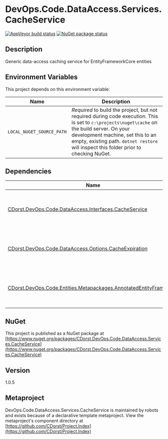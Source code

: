 # DevOps.Code.DataAccess.Services.CacheService

[![AppVeyor build status](https://img.shields.io/appveyor/ci/cdorst/devops-code-dataaccess-services-cacheservice.svg?label=AppVeyor&style=for-the-badge)](https://ci.appveyor.com/project/cdorst/devops-code-dataaccess-services-cacheservice)
[![NuGet package status](https://img.shields.io/nuget/v/CDorst.DevOps.Code.DataAccess.Services.CacheService.svg?label=NuGet&style=for-the-badge)](https://www.nuget.org/packages/CDorst.DevOps.Code.DataAccess.Services.CacheService)

## Description

Generic data-access caching service for EntityFrameworkCore entities

## Environment Variables

This project depends on this environment variable:

Name | Description
---- | -----------
`LOCAL_NUGET_SOURCE_PATH` | *Required* to build the project, but not required during code execution. This is set to `c:\projects\nuget\cache` on the build server. On your development machine, set this to an empty, existing path. `dotnet restore` will inspect this folder prior to checking NuGet.

## Dependencies

Name | Status
---- | ------
[CDorst.DevOps.Code.DataAccess.Interfaces.CacheService](https://github.com/CDorst/DevOps.Code.DataAccess.Interfaces.CacheService) | [![AppVeyor build status](https://img.shields.io/appveyor/ci/cdorst/devops-code-dataaccess-interfaces-cacheservice.svg?label=AppVeyor&style=flat-square)](https://ci.appveyor.com/project/cdorst/devops-code-dataaccess-interfaces-cacheservice) [![NuGet package status](https://img.shields.io/nuget/v/CDorst.DevOps.Code.DataAccess.Interfaces.CacheService.svg?label=NuGet&style=flat-square)](https://www.nuget.org/packages/CDorst.DevOps.Code.DataAccess.Interfaces.CacheService)
[CDorst.DevOps.Code.DataAccess.Options.CacheExpiration](https://github.com/CDorst/DevOps.Code.DataAccess.Options.CacheExpiration) | [![AppVeyor build status](https://img.shields.io/appveyor/ci/cdorst/devops-code-dataaccess-options-cacheexpiration.svg?label=AppVeyor&style=flat-square)](https://ci.appveyor.com/project/cdorst/devops-code-dataaccess-options-cacheexpiration) [![NuGet package status](https://img.shields.io/nuget/v/CDorst.DevOps.Code.DataAccess.Options.CacheExpiration.svg?label=NuGet&style=flat-square)](https://www.nuget.org/packages/CDorst.DevOps.Code.DataAccess.Options.CacheExpiration)
[CDorst.DevOps.Code.Entities.Metapackages.AnnotatedEntityFramework](https://github.com/CDorst/DevOps.Code.Entities.Metapackages.AnnotatedEntityFramework) | [![AppVeyor build status](https://img.shields.io/appveyor/ci/cdorst/devops-code-entities-metapackages-annotatedentityf.svg?label=AppVeyor&style=flat-square)](https://ci.appveyor.com/project/cdorst/devops-code-entities-metapackages-annotatedentityf) [![NuGet package status](https://img.shields.io/nuget/v/CDorst.DevOps.Code.Entities.Metapackages.AnnotatedEntityFramework.svg?label=NuGet&style=flat-square)](https://www.nuget.org/packages/CDorst.DevOps.Code.Entities.Metapackages.AnnotatedEntityFramework)

## NuGet

This project is published as a NuGet package at [https://www.nuget.org/packages/CDorst.DevOps.Code.DataAccess.Services.CacheService](https://www.nuget.org/packages/CDorst.DevOps.Code.DataAccess.Services.CacheService)

## Version

1.0.5

## Metaproject

DevOps.Code.DataAccess.Services.CacheService is maintained by robots and exists because of a declarative template metaproject. View the metaproject's component directory at [https://github.com/CDorst/Project.Index](https://github.com/CDorst/Project.Index)

